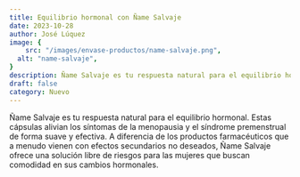 ```yaml
---
title: Equilibrio hormonal con Ñame Salvaje 
date: 2023-10-28
author: José Lúquez
image: {
 	src: "/images/envase-productos/name-salvaje.png",
  alt: "name-salvaje",
}
description: Ñame Salvaje es tu respuesta natural para el equilibrio hormonal 
draft: false
category: Nuevo
---
```

Ñame Salvaje es tu respuesta natural para el equilibrio hormonal. Estas cápsulas alivian los síntomas de la menopausia y el síndrome premenstrual de forma suave y efectiva. A diferencia de los productos farmacéuticos que a menudo vienen con efectos secundarios no deseados, Ñame Salvaje ofrece una solución libre de riesgos para las mujeres que buscan comodidad en sus cambios hormonales.